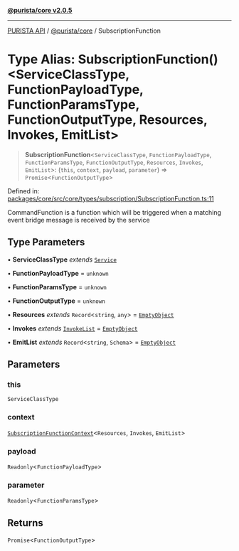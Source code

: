 [**@purista/core v2.0.5**](../README.md)

***

[PURISTA API](../../../packages.md) / [@purista/core](../README.md) / SubscriptionFunction

# Type Alias: SubscriptionFunction()\<ServiceClassType, FunctionPayloadType, FunctionParamsType, FunctionOutputType, Resources, Invokes, EmitList\>

> **SubscriptionFunction**\<`ServiceClassType`, `FunctionPayloadType`, `FunctionParamsType`, `FunctionOutputType`, `Resources`, `Invokes`, `EmitList`\>: (`this`, `context`, `payload`, `parameter`) => `Promise`\<`FunctionOutputType`\>

Defined in: [packages/core/src/core/types/subscription/SubscriptionFunction.ts:11](https://github.com/puristajs/purista/blob/master/packages/core/src/core/types/subscription/SubscriptionFunction.ts#L11)

CommandFunction is a function which will be triggered when a matching event bridge message is received by the service

## Type Parameters

• **ServiceClassType** *extends* [`Service`](../classes/Service.md)

• **FunctionPayloadType** = `unknown`

• **FunctionParamsType** = `unknown`

• **FunctionOutputType** = `unknown`

• **Resources** *extends* `Record`\<`string`, `any`\> = [`EmptyObject`](EmptyObject.md)

• **Invokes** *extends* [`InvokeList`](InvokeList.md) = [`EmptyObject`](EmptyObject.md)

• **EmitList** *extends* `Record`\<`string`, `Schema`\> = [`EmptyObject`](EmptyObject.md)

## Parameters

### this

`ServiceClassType`

### context

[`SubscriptionFunctionContext`](SubscriptionFunctionContext.md)\<`Resources`, `Invokes`, `EmitList`\>

### payload

`Readonly`\<`FunctionPayloadType`\>

### parameter

`Readonly`\<`FunctionParamsType`\>

## Returns

`Promise`\<`FunctionOutputType`\>
